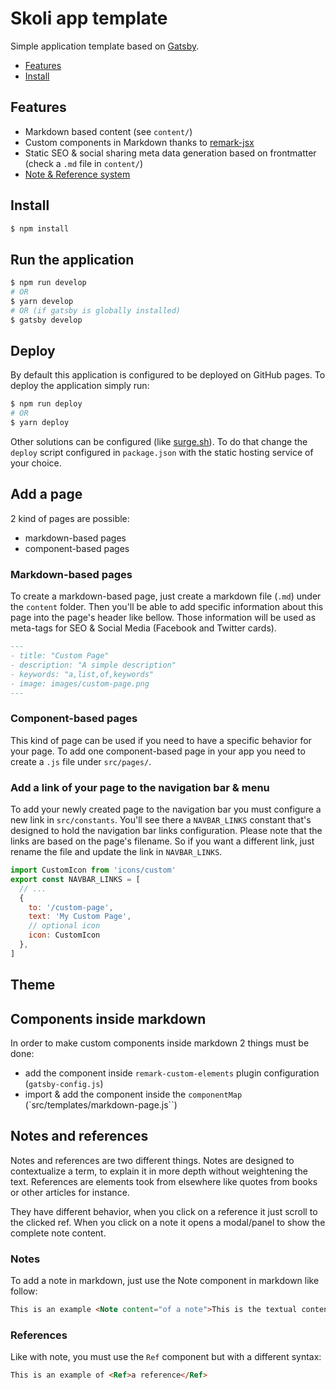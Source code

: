 # Skoli app template
Simple application template based on [Gatsby][gatsby].

- [Features](#features)
- [Install](#install)

## Features
- Markdown based content (see `content/`)
- Custom components in Markdown thanks to [remark-jsx][rjsx] 
- Static SEO & social sharing meta data generation based on frontmatter (check a `.md` file in `content/`)
- [Note & Reference system](#notes-and-references)

## Install
```sh
$ npm install
```
## Run the application
```sh
$ npm run develop
# OR 
$ yarn develop
# OR (if gatsby is globally installed)
$ gatsby develop
```

## Deploy 
By default this application is configured to be deployed on GitHub pages. To deploy the application simply run:
```sh
$ npm run deploy
# OR
$ yarn deploy
```

Other solutions can be configured (like [surge.sh](http://surge.sh)). To do that change the `deploy` script configured in `package.json` with the static hosting service of your choice.

## Add a page
2 kind of pages are possible:
- markdown-based pages
- component-based pages

### Markdown-based pages
To create a markdown-based page, just create a markdown file (`.md`) under the `content` folder.
Then you'll be able to add specific information about this page into the page's header like bellow.
Those information will be used as meta-tags for SEO & Social Media (Facebook and Twitter cards).
```md
---
- title: "Custom Page"
- description: "A simple description"
- keywords: "a,list,of,keywords"
- image: images/custom-page.png
---
```

### Component-based pages
This kind of page can be used if you need to have a specific behavior for your page. To add one 
component-based page in your app you need to create a `.js` file under `src/pages/`. 

### Add a link of your page to the navigation bar & menu
To add your newly created page to the navigation bar you must configure a new link in `src/constants`.
You'll see there a `NAVBAR_LINKS` constant that's designed to hold the navigation bar links configuration.
Please note that the links are based on the page's filename. So if you want a different link, just
rename the file and update the link in `NAVBAR_LINKS`.

```js
import CustomIcon from 'icons/custom'
export const NAVBAR_LINKS = [
  // ...
  {
    to: '/custom-page',
    text: 'My Custom Page',
    // optional icon
    icon: CustomIcon
  },
]
```

## Theme 


## Components inside markdown
In order to make custom components inside markdown 2 things must be done:
- add the component inside `remark-custom-elements` plugin configuration (`gatsby-config.js`)
- import & add the component inside the `componentMap` (`src/templates/markdown-page.js``)

## Notes and references 
Notes and references are two different things. Notes are designed to contextualize a term, 
to explain it in more depth without weightening the text. References are elements took from
elsewhere like quotes from books or other articles for instance. 

They have different behavior, when you click on a reference it just scroll to the clicked 
ref. When you click on a note it opens a modal/panel to show the complete note content.

### Notes
To add a note in markdown, just use the Note component in markdown like follow:
```md
This is an example <Note content="of a note">This is the textual content of the note, it won't be shown in the article</Note>
```

### References
Like with note, you must use the `Ref` component but with a different syntax:
```md
This is an example of <Ref>a reference</Ref>
```

[gatsby]: http://gatsbyjs.org/
[rjsx]: https://github.com/fazouane-marouane/remark-jsx/
